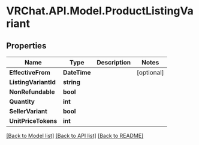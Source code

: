 # VRChat.API.Model.ProductListingVariant

## Properties

Name | Type | Description | Notes
------------ | ------------- | ------------- | -------------
**EffectiveFrom** | **DateTime** |  | [optional] 
**ListingVariantId** | **string** |  | 
**NonRefundable** | **bool** |  | 
**Quantity** | **int** |  | 
**SellerVariant** | **bool** |  | 
**UnitPriceTokens** | **int** |  | 

[[Back to Model list]](../README.md#documentation-for-models) [[Back to API list]](../README.md#documentation-for-api-endpoints) [[Back to README]](../README.md)

